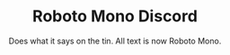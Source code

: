 <div align=center><h1>Roboto Mono Discord</h1>
<p>
Does what it says on the tin. All text is now Roboto Mono.
</p>
